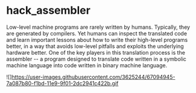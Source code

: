 # hack_assembler

Low-level machine programs are rarely written by humans. Typically, 
they are generated by compilers. Yet humans can inspect the translated code and learn important lessons about 
how to write their high-level programs better, in a way that avoids low-level pitfalls and exploits the underlying hardware better. 
One of the key players in this translation process is the assembler -- a
program designed to translate code written in a symbolic machine language into code written in binary machine language.

![]https://user-images.githubusercontent.com/3625244/67094945-7a087b80-f1bd-11e9-9f01-2dc2941c422b.gif
